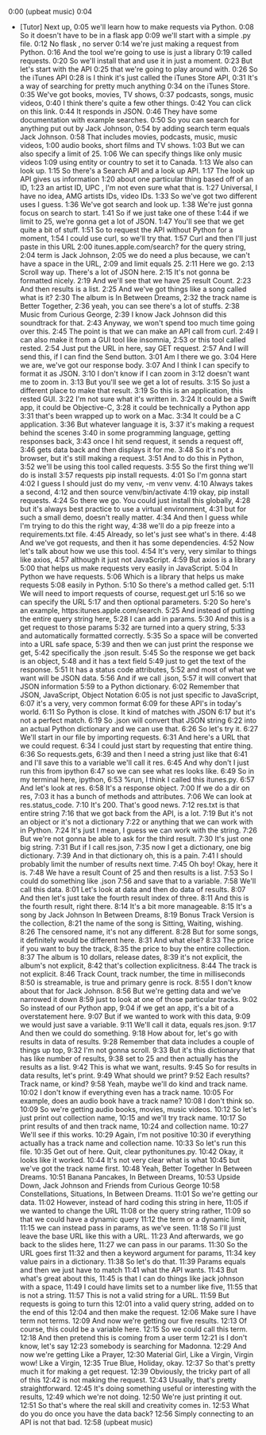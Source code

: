 0:00
(upbeat music)
0:04
- [Tutor] Next up,
0:05
we'll learn how to make requests via Python.
0:08
So it doesn't have to be in a flask app
0:09
we'll start with a simple .py file.
0:12
No flask , no server
0:14
we're just making a request from Python.
0:16
And the tool we're going to use is just a library
0:19
called requests.
0:20
So we'll install that and use it in just a moment.
0:23
But let's start with the API
0:25
that we're going to play around with.
0:26
So the iTunes API
0:28
is I think it's just called the iTunes Store API,
0:31
It's a way of searching for pretty much anything
0:34
on the iTunes Store.
0:35
We've got books, movies, TV shows,
0:37
podcasts, songs, music videos,
0:40
I think there's quite a few other things.
0:42
You can click on this link.
0:44
It responds in JSON.
0:46
They have some documentation with example searches.
0:50
So you can search for anything put out by Jack Johnson,
0:54
by adding search term equals Jack Johnson.
0:58
That includes movies, podcasts, music, music videos,
1:00
audio books, short films and TV shows.
1:03
But we can also specify a limit of 25.
1:06
We can specify things like only music videos
1:09
using entity or country to set it to Canada.
1:13
We also can look up.
1:15
So there's a Search API and a look up API.
1:17
The look up API gives us information
1:20
about one particular thing based off of an ID,
1:23
an artist ID, UPC , I'm not even sure what that is.
1:27
Universal, I have no idea, AMG artists IDs, video IDs.
1:33
So we've got two different uses I guess.
1:36
We've got search and look up.
1:38
We're just gonna focus on search to start.
1:41
So if we just take one of these
1:44
if we limit to 25, we're gonna get a lot of JSON.
1:47
You'll see that we get quite a bit of stuff.
1:51
So to request the API without Python for a moment,
1:54
I could use curl, so we'll try that.
1:57
Curl and then I'll just paste in this URL
2:00
itunes.apple.com/search? for the query string,
2:04
term is Jack Johnson,
2:05
we do need a plus because, we can't have a space in the URL,
2:09
and limit equals 25.
2:11
Here we go.
2:13
Scroll way up. There's a lot of JSON here.
2:15
It's not gonna be formatted nicely.
2:19
And we'll see that we have 25 result Count.
2:23
And then results is a list.
2:25
And we've got things like a song called what is it?
2:30
The album is In Between Dreams,
2:32
the track name is Better Together,
2:36
yeah, you can see there's a lot of stuffs.
2:38
Music from Curious George,
2:39
I know Jack Johnson did this soundtrack for that.
2:43
Anyway, we won't spend too much time going over this.
2:45
The point is that we can make an API call from curl.
2:49
I can also make it from a GUI tool like insomnia,
2:53
or this tool called rested.
2:54
Just put the URL in here, say GET request.
2:57
And I will send this, if I can find the Send button.
3:01
Am I there we go.
3:04
Here we are, we've got our response body.
3:07
And I think I can specify to format it as JSON.
3:10
I don't know if I can zoom in
3:12
doesn't want me to zoom in.
3:13
But you'll see we get a lot of results.
3:15
So just a different place to make that result.
3:19
So this is an application, this rested GUI.
3:22
I'm not sure what it's written in.
3:24
It could be a Swift app, it could be Objective-C,
3:28
it could be technically a Python app
3:31
that's been wrapped up to work on a Mac.
3:34
It could be a C application.
3:36
But whatever language it is,
3:37
it's making a request behind the scenes
3:40
in some programming language, getting responses back,
3:43
once I hit send request, it sends a request off,
3:46
gets data back and then displays it for me.
3:48
So it's not a browser, but it's still making a request.
3:51
And to do this in Python,
3:52
we'll be using this tool called requests.
3:55
So the first thing we'll do is install
3:57
requests pip install requests.
4:01
So I'm gonna start
4:02
I guess I should just do my venv, -m venv venv.
4:10
Always takes a second,
4:12
and then source venv/bin/activate
4:19
okay, pip install requests.
4:24
So there we go. You could just install this globally,
4:28
but it's always best practice to use a virtual environment,
4:31
but for such a small demo, doesn't really matter.
4:34
And then I guess while I'm trying to do this the right way,
4:38
we'll do a pip freeze into a requirements.txt file.
4:45
Already, so let's just see what's in there.
4:48
And we've got requests, and then it has some dependencies.
4:52
Now let's talk about how we use this tool.
4:54
It's very, very similar to things like axios,
4:57
although it just not JavaScript.
4:59
But axios is a library
5:00
that helps us make requests very easily in JavaScript.
5:04
In Python we have requests.
5:06
Which is a library that helps us make requests
5:08
easily in Python.
5:10
So there's a method called get.
5:11
We will need to import requests of course, request.get url
5:16
so we can specify the URL
5:17
and then optional parameters.
5:20
So here's an example, https:itunes.apple.com/search.
5:25
And instead of putting the entire query string here,
5:28
I can add in params.
5:30
And this is a get request to those params
5:32
are turned into a query string,
5:33
and automatically formatted correctly.
5:35
So a space will be converted into a URL safe space,
5:39
and then we can just print the response we get,
5:42
specifically the .json result.
5:45
So the response we get back is an object,
5:48
and it has a text field
5:49
just to get the text of the response.
5:51
It has a status code attributes,
5:52
and most of what we want will be JSON data.
5:56
And if we call .json,
5:57
it will convert that JSON information
5:59
to a Python dictionary.
6:02
Remember that JSON, JavaScript, Object Notation
6:05
is not just specific to JavaScript,
6:07
it's a very, very common format
6:09
for these API's in today's world.
6:11
So Python is close. It kind of matches with JSON
6:17
but it's not a perfect match.
6:19
So .json will convert that JSON string
6:22
into an actual Python dictionary and we can use that.
6:26
So let's try it.
6:27
We'll start in our file by importing requests.
6:31
And here's a URL that we could request.
6:34
I could just start by requesting that entire thing.
6:36
So requests.gets,
6:39
and then I need a string just like that
6:41
and I'll save this to a variable we'll call it res.
6:45
And why don't I just run this from ipython
6:47
so we can see what res looks like.
6:49
So in my terminal here, ipython,
6:53
%run, I think I called this itunes.py.
6:57
And let's look at res.
6:58
It's a response object.
7:00
If we do a dir on res,
7:03
it has a bunch of methods and attributes.
7:06
We can look at res.status_code.
7:10
It's 200. That's good news.
7:12
res.txt is that entire string
7:16
that we got back from the API, is a lot.
7:19
But it's not an object or it's not a dictionary
7:22
or anything that we can work with in Python.
7:24
It's just I mean, I guess we can work with the string.
7:26
But we're not gonna be able to ask for the third result.
7:30
It's just one big string.
7:31
But if I call res.json,
7:35
now I get a dictionary, one big dictionary.
7:39
And in that dictionary oh, this is a pain.
7:41
I should probably limit the number of results next time.
7:45
Oh boy! Okay, here it is.
7:48
We have a result Count of 25 and then results is a list.
7:53
So I could do something like .json
7:56
and save that to a variable.
7:58
We'll call this data.
8:01
Let's look at data and then do data of results.
8:07
And then let's just take the fourth result index of three.
8:11
And this is the fourth result, right there.
8:14
It's a bit more manageable.
8:15
It's a song by Jack Johnson In Between Dreams,
8:19
Bonus Track Version is the collection,
8:21
the name of the song is Sitting, Waiting, wishing.
8:26
The censored name, it's not any different.
8:28
But for some songs, it definitely would be different here.
8:31
And what else?
8:33
The price if you want to buy the track,
8:35
the price to buy the entire collection.
8:37
The album is 10 dollars, release dates,
8:39
it's not explicit, the album's not explicit,
8:42
that's collection explicitness.
8:44
The track is not explicit.
8:46
Track Count, track number, the time in milliseconds
8:50
is streamable, is true and primary genre is rock.
8:55
I don't know about that for Jack Johnson.
8:56
But we're getting data and we've narrowed it down
8:59
just to look at one of those particular tracks.
9:02
So instead of our Python app,
9:04
if we get an app, it's a bit of a overstatement here.
9:07
But if we wanted to work with this data,
9:09
we would just save a variable.
9:11
We'll call it data, equals res.json.
9:17
And then we could do something.
9:18
How about for, let's go with results in data of results.
9:28
Remember that data includes a couple of things up top,
9:32
I'm not gonna scroll.
9:33
But it's this dictionary that has like number of results,
9:38
set to 25 and then actually has the results as a list.
9:42
This is what we want, results.
9:45
So for results in data results, let's print.
9:49
What should we print?
9:52
Each results? Track name, or kind?
9:58
Yeah, maybe we'll do kind and track name.
10:02
I don't know if everything even has a track name.
10:05
For example, does an audio book have a track name?
10:08
I don't think so.
10:09
So we're getting audio books, movies, music videos.
10:12
So let's just print out collection name,
10:15
and we'll try track name.
10:17
So print results of and then track name,
10:24
and collection name.
10:27
We'll see if this works.
10:29
Again, I'm not positive
10:30
if everything actually has a track name and collection name.
10:33
So let's run this file.
10:35
Get out of here. Quit, clear pythonitunes.py.
10:42
Okay, it looks like it worked.
10:44
It's not very clear what is what
10:45
but we've got the track name first.
10:48
Yeah, Better Together In Between Dreams.
10:51
Banana Pancakes, In Between Dreams,
10:53
Upside Down, Jack Johnson and Friends from Curious George
10:58
Constellations, Situations, In Between Dreams.
11:01
So we're getting our data.
11:02
However, instead of hard coding this string in here,
11:05
if we wanted to change the URL
11:08
or the query string rather,
11:09
so that we could have a dynamic query
11:12
the term or a dynamic limit,
11:15
we can instead pass in params, as we've seen.
11:18
So I'll just leave the base URL like this with a URL.
11:23
And afterwards, we go back to the slides here,
11:27
we can pass in our params.
11:30
So the URL goes first
11:32
and then a keyword argument for params,
11:34
key value pairs in a dictionary.
11:38
So let's do that.
11:39
Params equals and then we just have to match
11:41
what the API wants.
11:43
But what's great about this,
11:45
is that I can do things like jack johnson with a space,
11:49
I could have limits set to a number like five,
11:55
that is not a string.
11:57
This is not a valid string for a URL.
11:59
But requests is going to turn this
12:01
into a valid query string, added on to the end of this
12:04
and then make the request.
12:06
Make sure I have term not terms.
12:09
And now we're getting our five results.
12:13
Of course, this could be a variable here.
12:15
So we could call this term.
12:18
And then pretend this is coming from a user term
12:21
is I don't know, let's say
12:23
somebody is searching for Madonna.
12:29
And now we're getting Like a Prayer,
12:30
Material Girl, Like a Virgin, Virgin wow! Like a Virgin,
12:35
True Blue, Holiday, okay.
12:37
So that's pretty much it for making a get request.
12:39
Obviously, the tricky part of all of this
12:42
is not making the request.
12:43
Usually, that's pretty straightforward.
12:45
It's doing something useful or interesting with the results,
12:49
which we're not doing.
12:50
We're just printing it out.
12:51
So that's where the real skill and creativity comes in.
12:53
What do you do once you have the data back?
12:56
Simply connecting to an API is not that bad.
12:58
(upbeat music)
